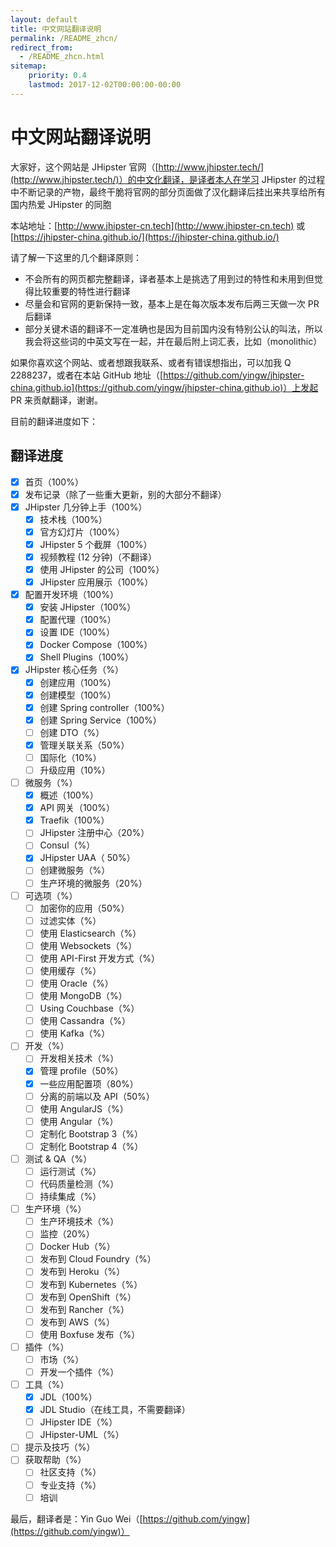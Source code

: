 ```yaml
---
layout: default
title: 中文网站翻译说明
permalink: /README_zhcn/
redirect_from:
  - /README_zhcn.html
sitemap:
    priority: 0.4
    lastmod: 2017-12-02T00:00:00-00:00
---
```


# 中文网站翻译说明

大家好，这个网站是 JHipster 官网（[http://www.jhipster.tech/](http://www.jhipster.tech/)）的中文化翻译，是译者本人在学习 JHipster 的过程中不断记录的产物，最终干脆将官网的部分页面做了汉化翻译后挂出来共享给所有国内热爱 JHipster 的同胞

本站地址：[http://www.jhipster-cn.tech](http://www.jhipster-cn.tech) 或 [https://jhipster-china.github.io/](https://jhipster-china.github.io/)

请了解一下这里的几个翻译原则：

- 不会所有的网页都完整翻译，译者基本上是挑选了用到过的特性和未用到但觉得比较重要的特性进行翻译
- 尽量会和官网的更新保持一致，基本上是在每次版本发布后两三天做一次 PR 后翻译
- 部分关键术语的翻译不一定准确也是因为目前国内没有特别公认的叫法，所以我会将这些词的中英文写在一起，并在最后附上词汇表，比如（monolithic）

如果你喜欢这个网站、或者想跟我联系、或者有错误想指出，可以加我 Q 2288237，或者在本站 GitHub 地址（[https://github.com/yingw/jhipster-china.github.io](https://github.com/yingw/jhipster-china.github.io)）上发起 PR 来贡献翻译，谢谢。

目前的翻译进度如下：

## 翻译进度

- [x] 首页（100%）
- [x] 发布记录（除了一些重大更新，别的大部分不翻译）
- [x] JHipster 几分钟上手（100%）
    - [x] 技术栈（100%）
    - [x] 官方幻灯片（100%）
    - [x] JHipster 5 个截屏（100%）
    - [x] 视频教程 (12 分钟)（不翻译）
    - [x] 使用 JHipster 的公司（100%）
    - [x] JHipster 应用展示（100%）
- [x] 配置开发环境（100%）
    - [x] 安装 JHipster（100%）
    - [x] 配置代理（100%）
    - [x] 设置 IDE（100%）
    - [x] Docker Compose（100%）
    - [x] Shell Plugins（100%）
- [x] JHipster 核心任务（%）
    - [x] 创建应用（100%）
    - [x] 创建模型（100%）
    - [x] 创建 Spring controller（100%）
    - [x] 创建 Spring Service（100%）
    - [ ] 创建 DTO（%）
    - [x] 管理关联关系（50%）
    - [ ] 国际化（10%）
    - [ ] 升级应用（10%）
- [ ] 微服务（%）
    - [x] 概述（100%）
    - [x] API 网关（100%）
    - [x] Traefik（100%）
    - [ ] JHipster 注册中心（20%）
    - [ ] Consul（%）
    - [x] JHipster UAA（ 50%）
    - [ ] 创建微服务（%）
    - [ ] 生产环境的微服务（20%）
- [ ] 可选项（%）
    - [ ] 加密你的应用（50%）
    - [ ] 过滤实体（%）
    - [ ] 使用 Elasticsearch（%）
    - [ ] 使用 Websockets（%）
    - [ ] 使用 API-First 开发方式（%）
    - [ ] 使用缓存（%）
    - [ ] 使用 Oracle（%）
    - [ ] 使用 MongoDB（%）
    - [ ] Using Couchbase（%）
    - [ ] 使用 Cassandra（%）
    - [ ] 使用 Kafka（%）
- [ ] 开发（%）
    - [ ] 开发相关技术（%）
    - [x] 管理 profile（50%）
    - [x] 一些应用配置项（80%）
    - [ ] 分离的前端以及 API（50%）
    - [ ] 使用 AngularJS（%）
    - [ ] 使用 Angular（%）
    - [ ] 定制化 Bootstrap 3（%）
    - [ ] 定制化 Bootstrap 4（%）
- [ ] 测试 & QA（%）
    - [ ] 运行测试（%）
    - [ ] 代码质量检测（%）
    - [ ] 持续集成（%）
- [ ] 生产环境（%）
    - [ ] 生产环境技术（%）
    - [ ] 监控（20%）
    - [ ] Docker Hub（%）
    - [ ] 发布到 Cloud Foundry（%）
    - [ ] 发布到 Heroku（%）
    - [ ] 发布到 Kubernetes（%）
    - [ ] 发布到 OpenShift（%）
    - [ ] 发布到 Rancher（%）
    - [ ] 发布到 AWS（%）
    - [ ] 使用 Boxfuse 发布（%）
- [ ] 插件（%）
    - [ ] 市场（%）
    - [ ] 开发一个插件（%）
- [ ] 工具（%）
    - [x] JDL（100%）
    - [x] JDL Studio（在线工具，不需要翻译）
    - [ ] JHipster IDE（%）
    - [ ] JHipster-UML（%）
- [ ] 提示及技巧（%）
- [ ] 获取帮助（%）
    - [ ] 社区支持（%）
    - [ ] 专业支持（%）
    - [ ] 培训
    
最后，翻译者是：Yin Guo Wei（[https://github.com/yingw](https://github.com/yingw)）